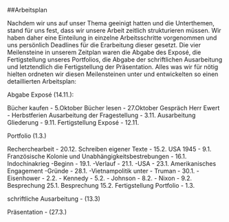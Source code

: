 ##Arbeitsplan

Nachdem wir uns auf unser Thema geeinigt hatten und die Unterthemen, stand für uns fest, dass wir unsere Arbeit zeitlich strukturieren müssen. Wir haben daher eine Einteilung in einzelne Arbeitsschritte vorgenommen und uns persönlich Deadlines für die Erarbeitung dieser gesetzt.
Die vier Meilensteine in unserem Zeitplan waren die Abgabe des Exposé, die Fertigstellung unseres Portfolios, die Abgabe der schriftlichen Ausarbeitung und letztendlich die Fertigstellung der Präsentation. Alles was wir für nötig hielten ordneten wir diesen Meilensteinen unter und entwickelten so einen detaillierten Arbeitsplan:

Abgabe Exposé (14.11.):

Bücher kaufen - 5.Oktober
Bücher lesen - 27.Oktober
Gespräch Herr Ewert - Herbstferien
Ausarbeitung der Fragestellung - 3.11.
Ausarbeitung Gliederung - 9.11.
Fertigstellung Exposé - 12.11.

Portfolio (1.3.)

Recherchearbeit - 20.12.
Schreiben eigener Texte - 15.2.
              USA 1945 - 9.1.
              Französische Kolonie und Unabhängigkeitsbestrebungen - 16.1.
              Indochinakrieg
                  -Beginn - 19.1.
                  -Verlauf - 21.1.
                  -USA - 23.1.
              Amerikanisches Engagement
                  -Gründe - 28.1.
                  -Vietnampolitik unter
                      - Truman - 30.1.
                      - Eisenhower - 2.2.
                      - Kennedy - 5.2.
                      - Johnson - 8.2.
                      - Nixon - 9.2.
Besprechung 25.1.
Besprechung 15.2.
Fertigstellung Portfolio - 1.3.

schriftliche Ausarbeitung - (13.3)

Präsentation - (27.3.)

